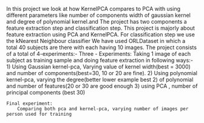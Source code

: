 In this project we look at how KernelPCA compares to PCA with using different parameters like number of components width of gaussian kernel and degree of polynomial kernel.and
The project has two components a feature extraction step and classification step.
This project is majorly about feature extraction using PCA and KernelPCA.
For classification step we use the kNearest Neighbour classifier
We have used ORLDataset in which a total 40 subjects are there with each having 10 images.
The project consists of a total of 4-experiments:-
    Three - Experiments:
        Taking 1 image of each subject as training sample and doing feature extraction in following ways:-
        1) Using Gaussian kernel-pca, Varying value of kernel width(best = 3000) and number of components(best=30, 10  or 20 are fine).
        2) Using polynomial kernel-pca, varying the degree(better lower example best 2) of polynomial and number of features(20 or 30 are good enough
        3) using PCA , number of principal components (best 30)

    Final experiment:
        Comparing both pca and kernel-pca, varying number of images per person used for training